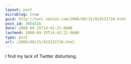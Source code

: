 ```yaml
---
layout: post
microblog: true
guid: http://twit.vmstan.com/2008/09/15/922532710.html
post_id: 3054316
date: 2008-09-15T14:42:21-0600
lastmod: 2008-09-15T14:42:21-0600
type: post
url: /2008/09/15/922532710.html
---
```

I find my lack of Twitter disturbing.
